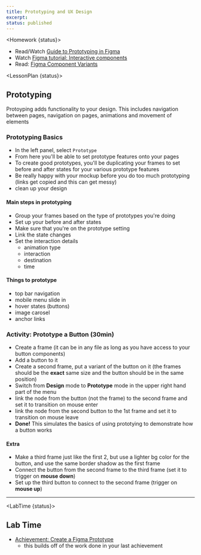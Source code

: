 ```yaml
---
title: Prototyping and UX Design
excerpt:
status: published
---
```


<script>

	import Homework from "$lib/components/Homework.svelte";
	import LessonPlan from "$lib/components/LessonPlan.svelte";
	import LabTime from "$lib/components/LabTime.svelte";

</script>

<Homework {status}>

- Read/Watch [Guide to Prototyping in Figma](https://help.figma.com/hc/en-us/articles/360040314193-Guide-to-prototyping-in-Figma)
- Watch [Figma tutorial: Interactive components](https://www.youtube.com/watch?v=ReNbXhaL3Xk)
  </Homework>
- Read: [Figma Component Variants](https://help.figma.com/hc/en-us/articles/360056440594-Create-and-use-variants)

</Homework>

<LessonPlan {status}>

## Prototyping

Protoyping adds functionality to your design. This includes navigation between pages, navigation on pages, animations and movement of elements

### Prototyping Basics

- In the left panel, select `Prototype`
- From here you'll be able to set prototype features onto your pages
- To create good prototypes, you'll be duplicating your frames to set before and after states for your various prototype features
- Be really happy with your mockup before you do too much prototyping (links get copied and this can get messy)
- clean up your design

#### Main steps in prototyping

- Group your frames based on the type of prototypes you're doing
- Set up your before and after states
- Make sure that you're on the prototype setting
- Link the state changes
- Set the interaction details
  - animation type
  - interaction
  - destination
  - time

#### Things to prototype

- top bar navigation
- mobile menu slide in
- hover states (buttons)
- image carosel
- anchor links

### Activity: Prototype a Button (30min)

- Create a frame (it can be in any file as long as you have access to your button components)
- Add a button to it
- Create a second frame, put a variant of the button on it (the frames should be the **exact** same size and the button should be in the same position)
- Switch from **Design** mode to **Prototype** mode in the upper right hand part of the menu
- link the node from the button (not the frame) to the second frame and set it to transition on mouse enter
- link the node from the second button to the 1st frame and set it to transition on mouse leave
- **Done!** This simulates the basics of using prototying to demonstrate how a button works

#### Extra

- Make a third frame just like the first 2, but use a lighter bg color for the button, and use the same border shadow as the first frame
- Connect the button from the second frame to the third frame (set it to trigger on **mouse down**)
- Set up the third button to connect to the second frame (trigger on **mouse up**)

---

</LessonPlan>

<LabTime {status}>

## Lab Time

- [Achievement: Create a Figma Prototype](https://gist.github.com/lilyx13/e92facc0adf02eda65398e1b331de865)
  - this builds off of the work done in your last achievement

</LabTime>
